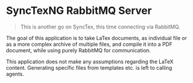 # SyncTexNG RabbitMQ Server

> This is another go on SyncTex, this time connecting via RabbitMQ.

The goal of this application is to take LaTex documents, as individual 
file or as a more complex archive of multiple files, and compile it 
into a PDF document, while using purely RabbitMQ for communication.

This application does not make any assumptions regarding the LaTeX content.
Generating specific files from templates etc. is left to calling agents.
